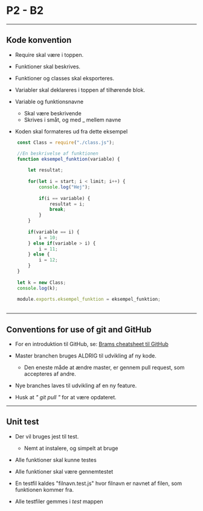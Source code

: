 # P2 - B2   
----------
## Kode konvention


- Require skal være i toppen.
- Funktioner skal beskrives.
- Funktioner og classes skal eksporteres. 
- Variabler skal deklareres i toppen af tilhørende blok. 
- Variable og funktionsnavne
    - Skal være beskrivende
    - Skrives i småt, og med _ mellem navne 


- Koden skal formateres ud fra dette eksempel 
```js
    const Class = require("./class.js");

    //En beskrivelse af funktionen
    function eksempel_funktion(variable) {
    
        let resultat;
        
        for(let i = start; i < limit; i++) {
            console.log("Hej");
            
            if(i == variable) {
                resultat = i; 
                break;
            }
        }
        
        if(variable == i) {
            i = 10;
        } else if(variable > i) {
            i = 11;
        } else {
            i = 12;
        }
    }
    
    let k = new Class;
    console.log(k);
    
    module.exports.eksempel_funktion = eksempel_funktion;
    
```


----------

## Conventions for use of git and GitHub

- For en introduktion til GitHub, se: [Brams cheatsheet til GitHub](https://paper.dropbox.com/doc/Git-cheat-sheet-hRMHn3gcZbv485DFLHQap)
- Master branchen bruges ALDRIG til udvikling af ny kode. 
    - Den eneste måde at ændre master, er gennem pull request, som accepteres af andre. 

- Nye branches laves til udvikling af en ny feature. 
- Husk at _" git pull "_ for at være opdateret. 

----------

## Unit test

- Der vil bruges jest til test. 
    - Nemt at instalere, og simpelt at bruge
    
  
- Alle funktioner skal kunne testes
- Alle funktioner skal være gennemtestet
- En testfil kaldes "filnavn.test.js" hvor filnavn er navnet af filen, som funktionen kommer fra. 
- Alle testfiler gemmes i _test_ mappen
